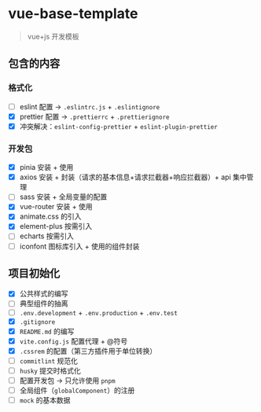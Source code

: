 # vue-base-template

> vue+js 开发模板

## 包含的内容

### 格式化

-   [ ] eslint 配置 -> `.eslintrc.js` + `.eslintignore`
-   [x] prettier 配置 -> `.prettierrc` + `.prettierignore`
-   [x] 冲突解决：`eslint-config-prettier` + `eslint-plugin-prettier`

### 开发包

-   [x] pinia 安装 + 使用
-   [x] axios 安装 + 封装（请求的基本信息+请求拦截器+响应拦截器）+ api 集中管理
-   [ ] sass 安装 + 全局变量的配置
-   [x] vue-router 安装 + 使用
-   [x] animate.css 的引入
-   [x] element-plus 按需引入
-   [ ] echarts 按需引入
-   [ ] iconfont 图标库引入 + 使用的组件封装

## 项目初始化

-   [x] 公共样式的编写
-   [ ] 典型组件的抽离
-   [ ] `.env.development` + `.env.production` + `.env.test`
-   [x] `.gitignore`
-   [x] `README.md` 的编写
-   [x] `vite.config.js` 配置代理 + @符号
-   [x] `.cssrem` 的配置（第三方插件用于单位转换）
-   [ ] `commitlint` 规范化
-   [ ] `husky` 提交时格式化
-   [ ] 配置开发包 -> 只允许使用 `pnpm`
-   [ ] 全局组件（`globalComponent`）的注册
-   [ ] `mock` 的基本数据
